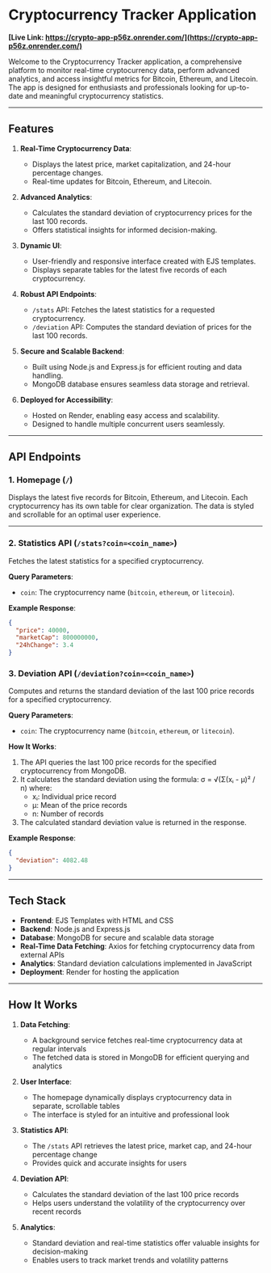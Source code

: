 # Cryptocurrency Tracker Application

**[Live Link: https://crypto-app-p56z.onrender.com/](https://crypto-app-p56z.onrender.com/)**

Welcome to the Cryptocurrency Tracker application, a comprehensive platform to monitor real-time cryptocurrency data, perform advanced analytics, and access insightful metrics for Bitcoin, Ethereum, and Litecoin. The app is designed for enthusiasts and professionals looking for up-to-date and meaningful cryptocurrency statistics.

---

## Features

1. **Real-Time Cryptocurrency Data**:
   - Displays the latest price, market capitalization, and 24-hour percentage changes.
   - Real-time updates for Bitcoin, Ethereum, and Litecoin.

2. **Advanced Analytics**:
   - Calculates the standard deviation of cryptocurrency prices for the last 100 records.
   - Offers statistical insights for informed decision-making.

3. **Dynamic UI**:
   - User-friendly and responsive interface created with EJS templates.
   - Displays separate tables for the latest five records of each cryptocurrency.

4. **Robust API Endpoints**:
   - `/stats` API: Fetches the latest statistics for a requested cryptocurrency.
   - `/deviation` API: Computes the standard deviation of prices for the last 100 records.

5. **Secure and Scalable Backend**:
   - Built using Node.js and Express.js for efficient routing and data handling.
   - MongoDB database ensures seamless data storage and retrieval.

6. **Deployed for Accessibility**:
   - Hosted on Render, enabling easy access and scalability.
   - Designed to handle multiple concurrent users seamlessly.

---

## API Endpoints

### 1. **Homepage** (`/`)
Displays the latest five records for Bitcoin, Ethereum, and Litecoin. Each cryptocurrency has its own table for clear organization. The data is styled and scrollable for an optimal user experience.

---

### 2. **Statistics API** (`/stats?coin=<coin_name>`)
Fetches the latest statistics for a specified cryptocurrency.

**Query Parameters**:
- `coin`: The cryptocurrency name (`bitcoin`, `ethereum`, or `litecoin`).

**Example Response**:
```json
{
  "price": 40000,
  "marketCap": 800000000,
  "24hChange": 3.4
}
```

### 3. **Deviation API** (`/deviation?coin=<coin_name>`)
Computes and returns the standard deviation of the last 100 price records for a specified cryptocurrency.

**Query Parameters**:
* `coin`: The cryptocurrency name (`bitcoin`, `ethereum`, or `litecoin`).

**How It Works**:
1. The API queries the last 100 price records for the specified cryptocurrency from MongoDB.
2. It calculates the standard deviation using the formula:
   σ = √(Σ(xᵢ - μ)² / n)
   where:
   * xᵢ: Individual price record
   * μ: Mean of the price records
   * n: Number of records
3. The calculated standard deviation value is returned in the response.

**Example Response**:
```json
{
  "deviation": 4082.48
}
```

---

## Tech Stack

* **Frontend**: EJS Templates with HTML and CSS
* **Backend**: Node.js and Express.js
* **Database**: MongoDB for secure and scalable data storage
* **Real-Time Data Fetching**: Axios for fetching cryptocurrency data from external APIs
* **Analytics**: Standard deviation calculations implemented in JavaScript
* **Deployment**: Render for hosting the application

---

## How It Works

1. **Data Fetching**:
   * A background service fetches real-time cryptocurrency data at regular intervals
   * The fetched data is stored in MongoDB for efficient querying and analytics

2. **User Interface**:
   * The homepage dynamically displays cryptocurrency data in separate, scrollable tables
   * The interface is styled for an intuitive and professional look

3. **Statistics API**:
   * The `/stats` API retrieves the latest price, market cap, and 24-hour percentage change
   * Provides quick and accurate insights for users

4. **Deviation API**:
   * Calculates the standard deviation of the last 100 price records
   * Helps users understand the volatility of the cryptocurrency over recent records

5. **Analytics**:
   * Standard deviation and real-time statistics offer valuable insights for decision-making
   * Enables users to track market trends and volatility patterns
